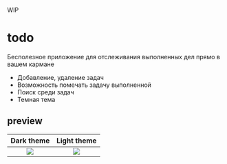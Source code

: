 WIP

# todo
Бесполезное приложение для отслеживания выполненных дел прямо в вашем кармане
- Добавление, удаление задач
- Возможность помечать задачу выполненной
- Поиск среди задач
- Темная тема
## preview

Dark theme             |  Light theme
:-------------------------:|:-------------------------:
![](https://github.com/kstkarus/todo/assets/150718645/425e0075-5ca9-47f7-8a77-443134630ce6)  |  ![](https://github.com/kstkarus/todo/assets/150718645/1b1ad955-d6b2-4310-a0e9-d0a2bd3df5fd)
